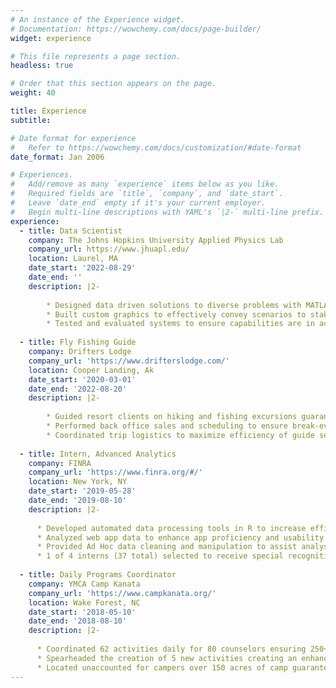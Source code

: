 ```yaml
---
# An instance of the Experience widget.
# Documentation: https://wowchemy.com/docs/page-builder/
widget: experience

# This file represents a page section.
headless: true

# Order that this section appears on the page.
weight: 40

title: Experience
subtitle:

# Date format for experience
#   Refer to https://wowchemy.com/docs/customization/#date-format
date_format: Jan 2006

# Experiences.
#   Add/remove as many `experience` items below as you like.
#   Required fields are `title`, `company`, and `date_start`.
#   Leave `date_end` empty if it's your current employer.
#   Begin multi-line descriptions with YAML's `|2-` multi-line prefix.
experience:
  - title: Data Scientist
    company: The Johns Hopkins University Applied Physics Lab
    company_url: https://www.jhuapl.edu/
    location: Laurel, MA
    date_start: '2022-08-29'
    date_end: ''
    description: |2-
        
        * Designed data driven solutions to diverse problems with MATLAB, R, and Python
        * Built custom graphics to effectively convey scenarios to stakeholders
        * Tested and evaluated systems to ensure capabilities are in accordance with technical specifications
        
  - title: Fly Fishing Guide
    company: Drifters Lodge
    company_url: 'https://www.drifterslodge.com/'
    location: Cooper Landing, Ak
    date_start: '2020-03-01'
    date_end: '2022-08-20'
    description: |2-
        
        * Guided resort clients on hiking and fishing excursions guaranteeing customer safety and satisfaction
        * Performed back office sales and scheduling to ensure break-even operations during Covid-19 pandemic
        * Coordinated trip logistics to maximize efficiency of guide services and client engagement
        
  - title: Intern, Advanced Analytics
    company: FINRA
    company_url: 'https://www.finra.org/#/'
    location: New York, NY
    date_start: '2019-05-28'
    date_end: '2019-08-10'
    description: |2-
      
      * Developed automated data processing tools in R to increase efficiency and ensure precise results
      * Analyzed web app data to enhance app proficiency and usability assuring beneficial experience for users
      * Provided Ad Hoc data cleaning and manipulation to assist analysts with daily tasks
      * 1 of 4 interns (37 total) selected to receive special recognition for hard work and contribution
      
  - title: Daily Programs Coordinator
    company: YMCA Camp Kanata
    company_url: 'https://www.campkanata.org/'
    location: Wake Forest, NC
    date_start: '2018-05-10'
    date_end: '2018-08-10'
    description: |2-
      
      * Coordinated 62 activities daily for 80 counselors ensuring 250+ campers learn diverse sets of skills ranging from archery and hiking to kayaking and swimming
      * Spearheaded the creation of 5 new activities creating an enhanced camp curriculum to better meet needs
      * Located unaccounted for campers over 150 acres of camp guaranteeing camper safety
---
```

